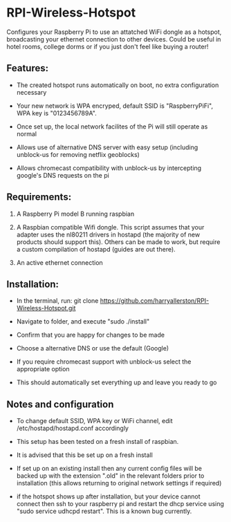 RPI-Wireless-Hotspot
====================

Configures your Raspberry Pi to use an attatched WiFi dongle as a hotspot,
broadcasting your ethernet connection to other devices. Could be useful in hotel rooms, college dorms
or if you just don't feel like buying a router!


Features:
---------

* The created hotspot runs automatically on boot, no extra configuration necessary

* Your new network is WPA encryped, default SSID is "RaspberryPiFi", WPA key
  is "0123456789A".

* Once set up, the local network facilites of the Pi will still operate as 
  normal

* Allows use of alternative DNS server with easy setup (including unblock-us for removing netflix geoblocks)

* Allows chromecast compatibility with unblock-us by intercepting google's DNS requests on the pi

Requirements:
-------------

1. A Raspberry Pi model B running raspbian

2. A Raspbian compatible Wifi dongle. This script assumes that your adapter uses the nl80211 drivers in hostapd (the majority of new products should support this). Others can be made to work, but require a custom compilation of hostapd (guides are out there).

3. An active ethernet connection


Installation:
-------------

* In the terminal, run:
    git clone https://github.com/harryallerston/RPI-Wireless-Hotspot.git

* Navigate to folder, and execute "sudo ./install"

* Confirm that you are happy for changes to be made

* Choose a alternative DNS or use the default (Google)

* If you require chromecast support with unblock-us select the appropriate option

* This should automatically set everything up and leave you ready to go


Notes and configuration
-----------------------

* To change default SSID, WPA key or WiFi channel, edit /etc/hostapd/hostapd.conf accordingly

* This setup has been tested on a fresh install of raspbian.

* It is advised that this be set up on a fresh install

* If set up on an existing install then any current config files will be backed up with the extension ".old" in the       relevant folders prior to installation (this allows returning to original network settings if required)

* if the hotspot shows up after installation, but your device cannot connect then ssh to your raspberry pi and restart the dhcp service using "sudo service udhcpd restart". This is a known bug currently.

